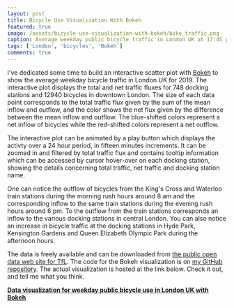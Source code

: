 ```yaml
---
layout: post
title: Bicycle Use Visualization With Bokeh
featured: true
image: /assets/bicycle-use-visualization-with-bokeh/bike_traffic.png
caption: Average weekday public bicycle traffic in London UK at 17:45 pm. The large blue and purple dots show the inflow to King's Cross and Waterloo train stations, while the light green and orange dots show the outflows from central London. There are also sizable, light green dots for dock stations in Hyde Park and Kensington Gardens and Queen Elizabeth Olympic Park. 
tags: ['London', 'bicycles', 'Bokeh']
comments: true
---
```


I've dedicated some time to build an interactive scatter plot with [Bokeh](https://docs.bokeh.org/en/latest/) to show the average weekday bicycle traffic in London UK for 2019. The interactive plot displays the total and net traffic fluxes for 748 docking stations and 12940 bicycles in downtown London. The size of each data point corresponds to the total traffic flux given by the sum of the mean inflow and outflow, and the color shows the net flux given by the difference between the mean inflow and outflow. The blue-shifted colors represent a net inflow of bicycles while the red-shifted colors represent a net outflow.

The interactive plot can be animated by a play button which displays the activty over a 24 hour period, in fifteen minutes increments. It can be zoomed in and filtered by total traffic flux and contains tooltip information which can be accessed by cursor hover-over on each docking station, showing the details concerning total traffic, net traffic and docking station name.

One can notice the outflow of bicycles from the King's Cross and Waterloo train stations during the morning rush hours around 8 am and the corresponding inflow to the same train stations during the evening rush hours around 6 pm. To the outflow from the train stations corresponds an inflow to the various docking stations in central London. You can also notice an increase in bicycle traffic at the docking stations in Hyde Park, Kensington Gardens and Queen Elizabeth Olympic Park during the afternoon hours.

The data is freely available and can be downloaded from [the public open data web site for TfL](https://cycling.data.tfl.gov.uk/). The code for the Bokeh visualization is on [my GitHub repository](https://github.com/capac/bicycle-use-visualization-with-bokeh). The actual visualization is hosted at the link below. Check it out, and tell me what you think.

[**Data visualization for weekday public bicycle use in London UK with Bokeh**](https://bicycle-use-with-bokeh.herokuapp.com/main)
